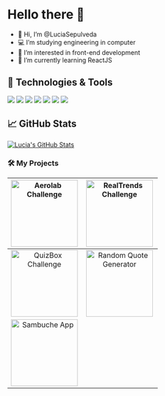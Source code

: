 # Hello there 👋

- 👋 Hi, I’m @LuciaSepulveda
- 💻 I’m studying engineering in computer 
- 👀 I’m interested in front-end development
- 🌱 I’m currently learning ReactJS
<!---
- 💞️ I’m looking to collaborate on ...
- 📫 How to reach me ...
---->
<!---
LuciaSepulveda/LuciaSepulveda is a ✨ special ✨ repository because its `README.md` (this file) appears on your GitHub profile.
You can click the Preview link to take a look at your changes.
--->

## 🔧 Technologies & Tools

![](https://img.shields.io/badge/Editor-VS_Code-informational?style=flat&logo=visual-studio-code&logoColor=white&color=brightgreen)
![](https://img.shields.io/badge/Code-Java-informational?style=flat&logo=java&logoColor=white&color=brightgreen)
![](https://img.shields.io/badge/Code-JavaScript-informational?style=flat&logo=javascript&logoColor=white&color=brightgreen)
![](https://img.shields.io/badge/Code-React-informational?style=flat&logo=react&logoColor=white&color=brightgreen)
![](https://img.shields.io/badge/Code-Typescript-informational?style=flat&logo=typescript&logoColor=white&color=brightgreen)
![](https://img.shields.io/badge/Code-HTML5-informational?style=flat&logo=HTML5&logoColor=white&color=brightgreen)
![](https://img.shields.io/badge/Style-CSS-informational?style=flat&logo=css3&logoColor=white&color=brightgreen)


## &#x1f4c8; GitHub Stats

<a href="https://github.com/LuciaSepulveda">
  <img align="center" src="https://github-readme-stats.vercel.app/api/top-langs/?username=LuciaSepulveda&hide=c%2B%2B,c,html&title_color=6aa6f8&text_color=8a919a&icon_color=6aa6f8&bg_color=0e1116" alt="Lucia's GitHub Stats" />
</a>

### 🛠️ My Projects
| <a href="https://aerolabchallenge.web.app/" target="_blank"><img alt="Aerolab Challenge" src="https://media.giphy.com/media/yo04mwjXqBKZ8GIlDq/giphy.gif" height="150" align="left"></a>|<a href="https://realtrends-challenge.netlify.app/" target="_blank"><img alt="RealTrends Challenge" src="https://media.giphy.com/media/GyWMoCfpKK87IiQIWc/giphy.gif" height="150" align="left"></a>|
|:-------------:|:-------------:|
|<a href="https://quizbox-vision.web.app/" target="_blank"> <img alt="QuizBox Challenge" src="https://media.giphy.com/media/7ktPrTC9wnNwCqTBEv/giphy.gif" height="150" align="left"></a>|<a href="https://random-quote-luciasepulveda.netlify.app/" target="_blank"> <img alt="Random Quote Generator" src="https://media.giphy.com/media/KLL6VFvXFUph4w66nf/giphy.gif" height="150" align="left"></a>|
|<a href="https://sambuche.netlify.app/" target="_blank"> <img alt="Sambuche App" src="https://media.giphy.com/media/VPLRg74LghigC8YaeF/giphy.gif" height="150" align="left"></a>|
